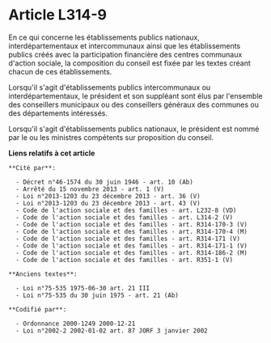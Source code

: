 # Article L314-9

En ce qui concerne les établissements publics nationaux, interdépartementaux et intercommunaux ainsi que les établissements
publics créés avec la participation financière des centres communaux d'action sociale, la composition du conseil est fixée
par les textes créant chacun de ces établissements.

Lorsqu'il s'agit d'établissements publics intercommunaux ou interdépartementaux, le président et son suppléant sont élus par
l'ensemble des conseillers municipaux ou des conseillers généraux des communes ou des départements intéressés.

Lorsqu'il s'agit d'établissements publics nationaux, le président est nommé par le ou les ministres compétents sur
proposition du conseil.

**Liens relatifs à cet article**

	**Cité par**:

	  - Décret n°46-1574 du 30 juin 1946 - art. 10 (Ab)
	  - Arrêté du 15 novembre 2013 - art. 1 (V)
	  - Loi n°2013-1203 du 23 décembre 2013 - art. 36 (V)
	  - Loi n°2013-1203 du 23 décembre 2013 - art. 43 (V)
	  - Code de l'action sociale et des familles - art. L232-8 (VD)
	  - Code de l'action sociale et des familles - art. L314-2 (V)
	  - Code de l'action sociale et des familles - art. R314-170-3 (V)
	  - Code de l'action sociale et des familles - art. R314-170-4 (M)
	  - Code de l'action sociale et des familles - art. R314-171 (V)
	  - Code de l'action sociale et des familles - art. R314-171-1 (V)
	  - Code de l'action sociale et des familles - art. R314-186-2 (M)
	  - Code de l'action sociale et des familles - art. R351-1 (V)

	**Anciens textes**:

	  - Loi n°75-535 1975-06-30 art. 21 III
	  - Loi n°75-535 du 30 juin 1975 - art. 21 (Ab)

	**Codifié par**:

	  - Ordonnance 2000-1249 2000-12-21
	  - Loi n°2002-2 2002-01-02 art. 87 JORF 3 janvier 2002
